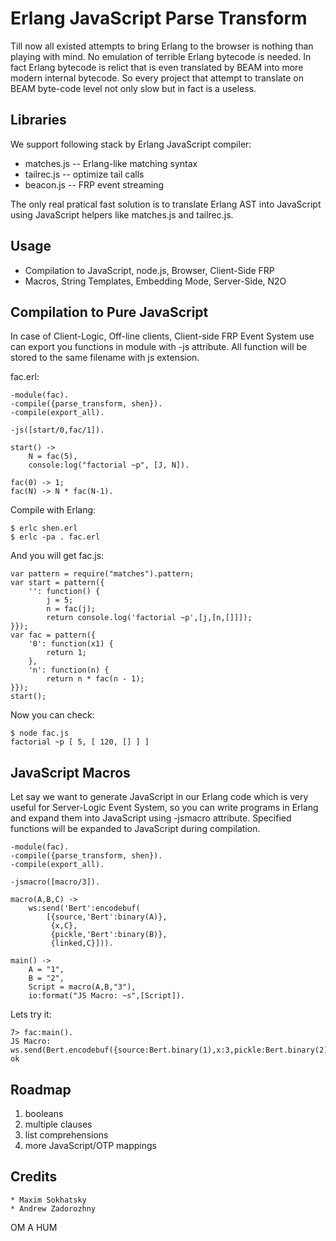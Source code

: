 Erlang JavaScript Parse Transform
=================================

Till now all existed attempts to bring Erlang to the browser is nothing than playing with mind.
No emulation of terrible Erlang bytecode is needed. In fact Erlang bytecode is relict
that is even translated by BEAM into more modern internal bytecode. So every project
that attempt to translate on BEAM byte-code level not only slow but in fact is a useless.

Libraries
---------

We support following stack by Erlang JavaScript compiler:

* matches.js -- Erlang-like matching syntax
* tailrec.js -- optimize tail calls
* beacon.js -- FRP event streaming

The only real pratical fast solution is to translate Erlang AST into JavaScript
using JavaScript helpers like matches.js and tailrec.js.

Usage
-----

* Compilation to JavaScript, node.js, Browser, Client-Side FRP
* Macros, String Templates, Embedding Mode, Server-Side, N2O

Compilation to Pure JavaScript
------------------------------

In case of Client-Logic, Off-line clients, Client-side FRP Event System
use can export you functions in module with -js attribute.
All function will be stored to the same filename with js extension.

fac.erl:

    -module(fac).
    -compile({parse_transform, shen}).
    -compile(export_all).

    -js([start/0,fac/1]).

    start() ->
        N = fac(5),
        console:log("factorial ~p", [J, N]).

    fac(0) -> 1;
    fac(N) -> N * fac(N-1).

Compile with Erlang:

    $ erlc shen.erl
    $ erlc -pa . fac.erl

And you will get fac.js:

    var pattern = require("matches").pattern;
    var start = pattern({
        '': function() {
            j = 5;
            n = fac(j);
            return console.log('factorial ~p',[j,[n,[]]]);
    }});
    var fac = pattern({
        '0': function(x1) {
            return 1;
        },
        'n': function(n) {
            return n * fac(n - 1);
    }});
    start();

Now you can check:

    $ node fac.js
    factorial ~p [ 5, [ 120, [] ] ]

JavaScript Macros
-----------------

Let say we want to generate JavaScript in our Erlang code which is very useful
for Server-Logic Event System, so you can write programs in Erlang and expand
them into JavaScript using -jsmacro attribute. Specified functions will be
expanded to JavaScript during compilation.

    -module(fac).
    -compile({parse_transform, shen}).
    -compile(export_all).

    -jsmacro([macro/3]).

    macro(A,B,C) ->
        ws:send('Bert':encodebuf(
            [{source,'Bert':binary(A)},
             {x,C},
             {pickle,'Bert':binary(B)},
             {linked,C}])).

    main() ->
        A = "1",
        B = "2",
        Script = macro(A,B,"3"),
        io:format("JS Macro: ~s",[Script]).

Lets try it:

    7> fac:main().
    JS Macro: ws.send(Bert.encodebuf({source:Bert.binary(1),x:3,pickle:Bert.binary(2),linked:3}));
    ok

Roadmap
-------

1. booleans
2. multiple clauses
3. list comprehensions
4. more JavaScript/OTP mappings

Credits
-------

    * Maxim Sokhatsky
    * Andrew Zadorozhny

OM A HUM
